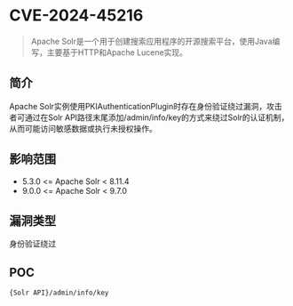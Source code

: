 # CVE-2024-45216

>Apache Solr是一个用于创建搜索应用程序的开源搜索平台，使用Java编写，主要基于HTTP和Apache Lucene实现。

## 简介

Apache Solr实例使用PKIAuthenticationPlugin时存在身份验证绕过漏洞，攻击者可通过在Solr API路径末尾添加/admin/info/key的方式来绕过Solr的认证机制，从而可能访问敏感数据或执行未授权操作。

## 影响范围

-   5.3.0 <= Apache Solr < 8.11.4
-   9.0.0 <= Apache Solr < 9.7.0

## 漏洞类型

身份验证绕过

## POC

```http
{Solr API}/admin/info/key
```

